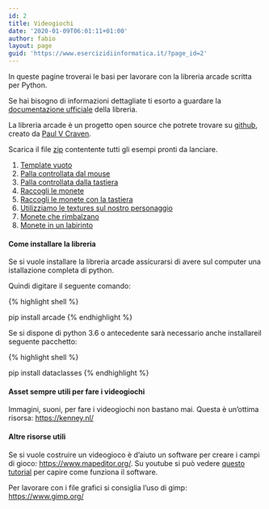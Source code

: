 ```yaml
---
id: 2
title: Videogiochi
date: '2020-01-09T06:01:11+01:00'
author: fabio
layout: page
guid: 'https://www.esercizidiinformatica.it/?page_id=2'
---
```


In queste pagine troverai le basi per lavorare con la libreria arcade scritta per Python.

Se hai bisogno di informazioni dettagliate ti esorto a guardare la [documentazione ufficiale](http://arcade.academy/) della libreria.

La libreria arcade è un progetto open source che potrete trovare su [github](https://github.com/pvcraven/arcade), creato da [Paul V Craven](https://github.com/pvcraven).

Scarica il file [zip](http://www.esercizidiinformatica.it/assets/videogiochi.zip) contentente tutti gli esempi pronti da lanciare.

1. [Template vuoto](https://www.esercizidiinformatica.it/template-vuoto/)
2. [Palla controllata dal mouse](https://www.esercizidiinformatica.it/quadrato-mouse/)
3. [Palla controllata dalla tastiera](https://www.esercizidiinformatica.it/quadrato-tastiera/)
4. [Raccogli le monete](https://www.esercizidiinformatica.it/raccogli-le-monete/)
5. [Raccogli le monete con la tastiera](https://www.esercizidiinformatica.it/raccogli-le-monete-con-la-tastiera/)
6. [Utilizziamo le textures sul nostro personaggio](https://www.esercizidiinformatica.it/textures/)
7. [Monete che rimbalzano](https://www.esercizidiinformatica.it/monete-che-rimbalzano/)
8. [Monete in un labirinto](https://www.esercizidiinformatica.it/monete-in-un-labirinto/)

#### Come installare la libreria

Se si vuole installare la libreria arcade assicurarsi di avere sul computer una istallazione completa di python.

Quindi digitare il seguente comando:

{% highlight shell %}

pip install arcade
{% endhighlight %}

Se si dispone di python 3.6 o antecedente sarà necessario anche installareil seguente pacchetto:

{% highlight shell %}

pip install dataclasses
{% endhighlight %}

#### Asset sempre utili per fare i videogiochi

Immagini, suoni, per fare i videogiochi non bastano mai. Questa è un’ottima risorsa: <https://kenney.nl/>

#### Altre risorse utili

Se si vuole costruire un videogioco è d’aiuto un software per creare i campi di gioco: <https://www.mapeditor.org/>. Su youtube si può vedere [questo tutorial](https://www.youtube.com/watch?v=t5eI5rrpFsc) per capire come funziona il software.

Per lavorare con i file grafici si consiglia l’uso di gimp: <https://www.gimp.org/>